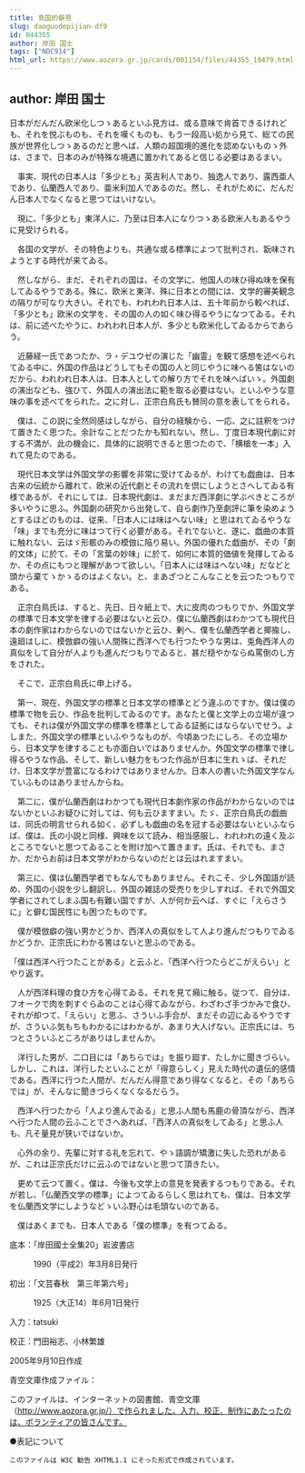 ```yaml
---
title: 島国的僻見
slug: daoguodepijian-df9
id: 044355
author: 岸田 国士
tags: ["NDC914"]
html_url: https://www.aozora.gr.jp/cards/001154/files/44355_19479.html
---
```


## author: 岸田 国士

日本がだんだん欧米化しつゝあるといふ見方は、或る意味で肯首できるけれども、それを悦ぶものも、それを嘆くものも、もう一段高い処から見て、総ての民族が世界化しつゝあるのだと思へば、人類の超国境的進化を認めないものゝ外は、さまで、日本のみが特殊な境遇に置かれてあると信じる必要はあるまい。

　事実、現代の日本人は「多少とも」英吉利人であり、独逸人であり、露西亜人であり、仏蘭西人であり、亜米利加人であるのだ。然し、それがために、だんだん日本人でなくなると思つてはいけない。

　現に、「多少とも」東洋人に、乃至は日本人になりつゝある欧米人もあるやうに見受けられる。

　各国の文学が、その特色よりも、共通な或る標準によつて批判され、翫味されようとする時代が来てゐる。

　然しながら、まだ、それぞれの国は、その文学に、他国人の味ひ得ぬ味を保有してゐるやうである。殊に、欧米と東洋、殊に日本との間には、文学的審美観念の隔りが可なり大きい。それでも、われわれ日本人は、五十年前から較べれば、「多少とも」欧米の文学を、その国の人の如く味ひ得るやうになつてゐる。それは、前に述べたやうに、われわれ日本人が、多少とも欧米化してゐるからであらう。

　近藤経一氏であつたか、ラ・デユウゼの演じた「幽霊」を観て感想を述べられてゐる中に、外国の作品はどうしてもその国の人と同じやうに味へる筈はないのだから、われわれ日本人は、日本人としての解り方でそれを味へばいゝ。外国劇の演出なども、強ひて、外国人の演出法に範を取る必要はない。といふやうな意味の事を述べてをられた。之に対し、正宗白鳥氏も賛同の意を表してをられる。

　僕は、この説に全然同感はしながら、自分の経験から、一応、之に註釈をつけて置きたく思つた。余計なことだつたかも知れない。然し、丁度日本現代劇に対する不満が、此の機会に、具体的に説明できると思つたので、「横槍を一本」入れて見たのである。

　現代日本文学は外国文学の影響を非常に受けてゐるが、わけても戯曲は、日本古来の伝統から離れて、欧米の近代劇とその流れを倶にしようとさへしてゐる有様であるが、それにしては、日本現代劇は、まだまだ西洋劇に学ぶべきところが多いやうに思ふ。外国劇の研究から出発して、自ら劇作乃至劇評に筆を染めようとするほどのものは、従来、「日本人には味はへない味」と思はれてゐるやうな「味」までも充分に味はつて行く必要がある。それでないと、遂に、戯曲の本質に触れない、云はゞ形骸のみの模倣に陥り易い。外国の優れた戯曲が、その「劇的文体」に於て、その「言葉の妙味」に於て、如何に本質的価値を発揮してゐるか、その点にもつと理解があつて欲しい。「日本人には味はへない味」だなどと頭から棄てゝかゝるのはよくない。と、まあざつとこんなことを云つたつもりである。

　正宗白鳥氏は、すると、先日、日々紙上で、大に皮肉のつもりでか、外国文学の標準で日本文学を律する必要はないと云ひ、僕に仏蘭西劇はわかつても現代日本の劇作家はわからないのではないかと云ひ、剰へ、僕を仏蘭西学者と揶揄し、遠廻はしに、模倣癖の強い人間殊に西洋へでも行つたやうな男は、兎角西洋人の真似をして自分が人よりも進んだつもりでゐると、甚だ穏やかならぬ罵倒のし方をされた。

　そこで、正宗白鳥氏に申上げる。

　第一、現在、外国文学の標準と日本文学の標準とどう違ふのですか。僕は僕の標準で物を云ひ、作品を批判してゐるのです。あなたと僕と文学上の立場が違つても、それは僕が外国文学の標準を標準としてゐる証拠にはならないでせう。よしまた、外国文学の標準といふやうなものが、今頃あつたにしろ、その立場から、日本文学を律することも亦面白いではありませんか。外国文学の標準で律し得るやうな作品、そして、新しい魅力をもつた作品が日本に生れゝば、それだけ、日本文学が豊富になるわけではありませんか。日本人の書いた外国文学なんていふものはありませんからね。

　第二に、僕が仏蘭西劇はわかつても現代日本劇作家の作品がわからないのではないかといふお疑ひに対しては、何も云ひますまい。たゞ、正宗白鳥氏の戯曲は、同氏の明言せられる如く、必ずしも戯曲の名を冠する必要はないといふならば、僕は、氏の小説と同様、興味を以て読み、相当感服し、われわれの遠く及ぶところでないと思つてゐることを附け加へて置きます。氏は、それでも、まさか、だからお前は日本文学がわからないのだとは云はれますまい。

　第三に、僕は仏蘭西学者でもなんでもありません。それこそ、少し外国語が読め、外国の小説を少し翻訳し、外国の雑誌の受売りを少しすれば、それで外国文学者にされてしまふ国も有難い国ですが、人が何か云へば、すぐに「えらさうに」と僻む国民性にも困つたものです。

　僕が模倣癖の強い男かどうか、西洋人の真似をして人より進んだつもりでゐるかどうか、正宗氏にわかる筈はないと思ふのである。

「僕は西洋へ行つたことがある」と云ふと、「西洋へ行つたらどこがえらい」とやり返す。

　人が西洋料理の食ひ方を心得てゐる。それを見て癪に触る。従つて、自分は、フオークで肉を刺すぐらゐのことは心得てゐながら、わざわざ手づかみで食ひ、それが却つて、「えらい」と思ふ、さういふ手合が、まだその辺にゐるやうですが、さういふ気もちもわかるにはわかるが、あまり大人げない。正宗氏には、ちつとさういふところがありはしませんか。

　洋行した男が、二口目には「あちらでは」を振り廻す、たしかに聞きづらい。しかし、これは、洋行したといふことが「得意らしく」見えた時代の遺伝的感情である。西洋に行つた人間が、だんだん得意であり得なくなると、その「あちらでは」が、そんなに聞きづらくなくなるだらう。

　西洋へ行つたから「人より進んでゐる」と思ふ人間も馬鹿の骨頂ながら、西洋へ行つた人間の云ふことでさへあれば、「西洋人の真似をしてゐる」と思ふ人も、凡そ量見が狭いではないか。

　心外の余り、先輩に対する礼を忘れて、やゝ語調が矯激に失した恐れがあるが、これは正宗氏だけに云ふのではないと思つて頂きたい。

　更めて云つて置く。僕は、今後も文学上の意見を発表するつもりである。それが若し、「仏蘭西文学の標準」によつてゐるらしく思はれても、僕は、日本文学を仏蘭西文学にしようなどゝいふ野心は毛頭ないのである。

　僕はあくまでも、日本人である「僕の標準」を有つてゐる。













底本：「岸田國士全集20」岩波書店


　　　1990（平成2）年3月8日発行

初出：「文芸春秋　第三年第六号」

　　　1925（大正14）年6月1日発行

入力：tatsuki

校正：門田裕志、小林繁雄

2005年9月10日作成

青空文庫作成ファイル：

このファイルは、インターネットの図書館、青空文庫（http://www.aozora.gr.jp/）で作られました。入力、校正、制作にあたったのは、ボランティアの皆さんです。











●表記について


	このファイルは W3C 勧告 XHTML1.1 にそった形式で作成されています。